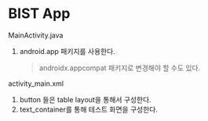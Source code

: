 # BIST App



MainActivity.java
1. android.app  패키지를 사용한다. 
    > androidx.appcompat 패키지로 변경해야 할 수도 있다.

activity_main.xml
1. button 들은 table layout을 통해서 구성한다. 
2. text_container를 통해 테스트 화면을 구성한다. 

